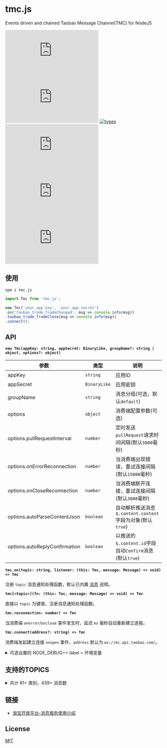 # tmc.js

Events driven and chained Taobao Message Channel(TMC) for NodeJS

[![release](https://img.shields.io/npm/v/tmc.js)](https://github.com/TheNorthMemory/tmc.js/releases)
[![vulnerabilities](https://img.shields.io/snyk/vulnerabilities/npm/tmc.js?label=snyk.io)](https://snyk.io/advisor/npm-package/tmc.js)
[![types](https://img.shields.io/badge/types-included-blue)](https://www.npmjs.com/package/tmc.js)
[![requirement](https://img.shields.io/node/v/tmc.js)](https://www.npmjs.com/package/tmc.js)
[![downloads](https://img.shields.io/npm/dm/tmc.js)](https://www.npmjs.com/package/tmc.js)
[![license](https://img.shields.io/npm/l/tmc.js)](https://www.npmjs.com/package/tmc.js)

## 使用

`npm i tmc.js`

```js
import Tmc from 'tmc.js';

new Tmc('your_app_key', 'your_app_secret')
.on('taobao_trade_TradeChanged', msg => console.info(msg))
.taobao_trade_TradeClose(msg => console.info(msg))
.connect();
```

## API

**`new Tmc(appKey: string, appSecret: BinaryLike, groupName?: string | object, options?: object)`**

| 参数 | 类型 | 说明 |
| --- | --- | --- |
| appKey | `string` | 应用ID |
| appSecret | `BinaryLike` | 应用密钥 |
| groupName | `string` | 消息分组(可选，默认`default`) |
| options | `object` | 消费端配置参数(可选) |
| options.pullRequestInterval | `number` | 定时发送`pullRequest`请求时间间隔(默认`5000`毫秒) |
| options.onErrorReconnection | `number` | 当消费端出现错误，重试连接间隔(默认`15000`毫秒) |
| options.onCloseReconnection | `number` | 当消费端断开连接，重试连接间隔(默认`3000`毫秒) |
| options.autoParseContentJson | `boolean` | 自动解析推送消息`$.content.content`字段为对象(默认`true`) |
| options.autoReplyConfirmation | `boolean` | 以推送的`$.content.id`字段自动`Confirm`消息(默认`true`) |

**`tmc.on(topic: string, listener: (this: Tmc, message: Message) => void) => Tmc`**

注册 `topic` 消息通知处理函数，默认已内置 [消息](./types/message.in.d.ts) 说明。

**`tmc[<topic>](fn: (this: Tmc, message: Message) => void) => Tmc`**

直接以 `topic` 为键值，注册消息通知处理函数。

**`tmc.reconnect(ms: number) => Tmc`**

当消费端 `onerror`/`onclose` 事件发生时，延迟 `ms` 毫秒自动重新建立连接。

**`tmc.connect(address?: string) => Tmc`**

消费端发起建立连接 `onopen` 事件，`address` 默认为 `ws://mc.api.taobao.com/`。

<details><summary>可选设置的 NODE_DEBUG=< label > 环境变量</summary>

| label | 说明 |
| --- | --- |
| `tmc` | 开启全部`DEBUG`日志模式
| `tmc:onping` | 开启 `onping` 时的日志
| `tmc:onopen` | 开启 `onopen` 时的日志
| `tmc:onpull` | 开启 `onpull` 时的日志
| `tmc:onerror` | 开启 `onerror` 时的日志
| `tmc:onclose` | 开启 `onclose` 时的日志
| `tmc:onmessage` | 开启全部 `onmessage` 时的日志(即`From`淘宝消息)
| `tmc:onmessage:connect` | 开启消费端发起连接 `connect` 时的日志
| `tmc:onmessage:connectack` | 开启消费端回复连接 `connectack` 时的日志
| `tmc:onmessage:send` | 开启消费端接收到(即`From`淘宝) `send` 的消息时的日志
| `tmc:onmessage:sendack` | (暂未明确场景)
| `tmc:onmessage:send:confirm` | 开启消费端回复接收到的(即`From`淘宝消息)，发送自动确认 `send:confirm` 时的日志

</details>

## 支持的TOPICS

<details><summary>共计 81+ 类别，439+ 消息数</summary>

| 类别 | 消息数 |
| --- | --- |
| 淘宝交易 | 20 |
| 淘宝退款 | 13 |
| 淘宝商品 | 13 |
| 淘宝分销 | 23 |
| 淘宝点点 | 12 |
| 淘宝火车票 | 5 |
| 平台消息 | 7 |
| 交易全链路 | 3 |
| 淘宝机票 | 14 |
| 导购平台 | 21 |
| 淘宝汽车票 | 4 |
| 服务市场 | 9 |
| 天猫服务 | 16 |
| 天猫美妆 | 2 |
| 聚石塔 | 9 |
| 淘宝物流 | 1 |
| 阿里通信 | 17 |
| 天猫魔盒 | 2 |
| OpenIM消息 | 1 |
| 网上法庭 | 8 |
| 电子发票 | 20 |
| 航旅度假交易 | 8 |
| YunOS YoC | 2 |
| 阿里物联 | 2 |
| 全球购跨境物流 | 1 |
| 零售plus | 8 |
| 客户运营平台API | 12 |
| AE-交易 | 10 |
| 五道口配送 | 1 |
| 百川 | 2 |
| 闲鱼 | 14 |
| 闲鱼回收商消息 | 5 |
| 零售通POS开放平台消息 | 4 |
| DPAAS | 6 |
| AliGenius | 1 |
| 智慧门店下行消息 | 2 |
| 渠道中心API | 4 |
| 五道口订单 | 22 |
| 信息平台-采购 | 1 |
| 1688服务市场 | 1 |
| 酒店商品消息api | 9 |
| 新零售终端下行消息 | 1 |
| 新零售终端上行消息 | 4 |
| 欢行开放平台 | 1 |
| 阿里发票 | 5 |
| 大麦票单状态 | 1 |
| 五道口营销 | 4 |
| 酒店签约中心消息 | 3 |
| 蜂鸟物流 | 6 |
| 商旅API | 3 |
| 阿里健康-O2O中台 | 2 |
| 业务平台新零售-消息上行 | 2 |
| 大麦第三方票务供应商接入 | 5 |
| TVOS应用审核平台 | 1 |
| Gifting送礼 | 1 |
| 五道口商品 | 2 |
| HOMEAI | 1 |
| HOMEAI消息对接 | 5 |
| 零售通_公共 | 8 |
| 酒店标准库基础信息变更消息 | 2 |
| 菜鸟发货工作台 | 1 |
| IOT-智能制造 | 2 |
| 智能制造API | 1 |
| IoT售后解决方案 | 1 |
| OpenMall-API | 5 |
| 闲鱼已验货 | 6 |
| 阿里健康三方机构 | 2 |
| 聚石塔监控告警 | 2 |
| 大资产拍卖Top端拍品消息 | 2 |
| AE-任务平台消息 | 1 |
| 天猫汽车 | 5 |
| 阿信消息通知前台类目 | 1 |
| 阿里健康追溯码 | 1 |
| 自动驾驶API | 3 |
| MMC五盘货项目 | 5 |
| 银泰开放平台消息 | 2 |
| 阿里智付 | 1 |
| 代发管理 | 2 |
| 蚂蚁采购 | 1 |
| 阿里健康&一树-电商中台对接 | 2 |
| 阿里健康-疫苗 | 1 |

</details>

## 链接

- [淘宝开放平台-消息服务使用介绍](https://open.taobao.com/doc.htm?docId=101663&docType=1)

## License

[MIT](LICENSE)
